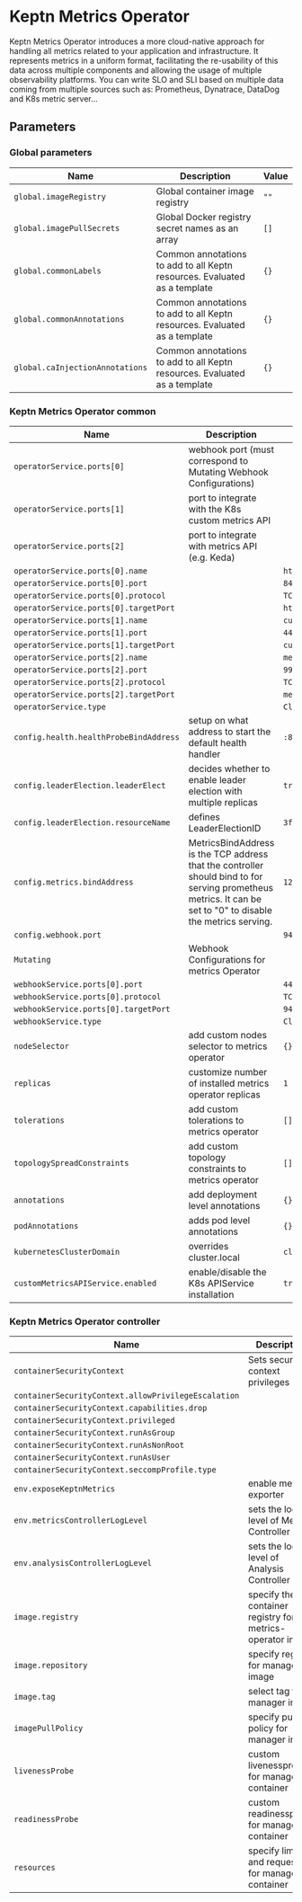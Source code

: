 # Keptn Metrics Operator

Keptn Metrics Operator introduces a more cloud-native approach for handling all metrics related to your application and
infrastructure.
It represents metrics in a uniform format, facilitating the re-usability of this data across multiple components
and allowing the usage of multiple observability platforms.
You can write SLO and SLI based on multiple data coming from multiple sources such as:
Prometheus, Dynatrace, DataDog and K8s metric server...

<!-- markdownlint-disable MD012 -->

## Parameters

### Global parameters

| Name                       | Description                                                               | Value |
| -------------------------- | ------------------------------------------------------------------------- | ----- |
| `global.imageRegistry`     | Global container image registry                                           | `""`  |
| `global.imagePullSecrets`  | Global Docker registry secret names as an array                           | `[]`  |
| `global.commonLabels`      | Common annotations to add to all Keptn resources. Evaluated as a template | `{}`  |
| `global.commonAnnotations` | Common annotations to add to all Keptn resources. Evaluated as a template | `{}`  |
| `global.caInjectionAnnotations` | Common annotations to add to all Keptn resources. Evaluated as a template | `{}`  |
### Keptn Metrics Operator common

| Name                                   | Description                                                                                                                                                   | Value               |
| -------------------------------------- | ------------------------------------------------------------------------------------------------------------------------------------------------------------- | ------------------- |
| `operatorService.ports[0]`             | webhook port (must correspond to Mutating Webhook Configurations)                                                                                             |                     |
| `operatorService.ports[1]`             | port to integrate with the K8s custom metrics API                                                                                                             |                     |
| `operatorService.ports[2]`             | port to integrate with metrics API (e.g. Keda)                                                                                                                |                     |
| `operatorService.ports[0].name`        |                                                                                                                                                               | `https`             |
| `operatorService.ports[0].port`        |                                                                                                                                                               | `8443`              |
| `operatorService.ports[0].protocol`    |                                                                                                                                                               | `TCP`               |
| `operatorService.ports[0].targetPort`  |                                                                                                                                                               | `https`             |
| `operatorService.ports[1].name`        |                                                                                                                                                               | `custom-metrics`    |
| `operatorService.ports[1].port`        |                                                                                                                                                               | `443`               |
| `operatorService.ports[1].targetPort`  |                                                                                                                                                               | `custom-metrics`    |
| `operatorService.ports[2].name`        |                                                                                                                                                               | `metrics`           |
| `operatorService.ports[2].port`        |                                                                                                                                                               | `9999`              |
| `operatorService.ports[2].protocol`    |                                                                                                                                                               | `TCP`               |
| `operatorService.ports[2].targetPort`  |                                                                                                                                                               | `metrics`           |
| `operatorService.type`                 |                                                                                                                                                               | `ClusterIP`         |
| `config.health.healthProbeBindAddress` | setup on what address to start the default health handler                                                                                                     | `:8081`             |
| `config.leaderElection.leaderElect`    | decides whether to enable leader election with multiple replicas                                                                                              | `true`              |
| `config.leaderElection.resourceName`   | defines LeaderElectionID                                                                                                                                      | `3f8532ca.keptn.sh` |
| `config.metrics.bindAddress`           | MetricsBindAddress is the TCP address that the controller should bind to for serving prometheus metrics. It can be set to "0" to disable the metrics serving. | `127.0.0.1:8080`    |
| `config.webhook.port`                  |                                                                                                                                                               | `9443`              |
| `Mutating`                             | Webhook Configurations for metrics Operator                                                                                                                   |                     |
| `webhookService.ports[0].port`         |                                                                                                                                                               | `443`               |
| `webhookService.ports[0].protocol`     |                                                                                                                                                               | `TCP`               |
| `webhookService.ports[0].targetPort`   |                                                                                                                                                               | `9443`              |
| `webhookService.type`                  |                                                                                                                                                               | `ClusterIP`         |
| `nodeSelector`                         | add custom nodes selector to metrics operator                                                                                                                 | `{}`                |
| `replicas`                             | customize number of installed metrics operator replicas                                                                                                       | `1`                 |
| `tolerations`                          | add custom tolerations to metrics operator                                                                                                                    | `[]`                |
| `topologySpreadConstraints`            | add custom topology constraints to metrics operator                                                                                                           | `[]`                |
| `annotations`                          | add deployment level annotations                                                                                                                              | `{}`                |
| `podAnnotations`                       | adds pod level annotations                                                                                                                                    | `{}`                |
| `kubernetesClusterDomain`              | overrides cluster.local                                                                                                                                       | `cluster.local`     |
| `customMetricsAPIService.enabled`      | enable/disable the K8s APIService installation                                                                                                                | `true`              |

### Keptn Metrics Operator controller

| Name                                                | Description                                                   | Value                    |
| --------------------------------------------------- | ------------------------------------------------------------- | ------------------------ |
| `containerSecurityContext`                          | Sets security context privileges                              |                          |
| `containerSecurityContext.allowPrivilegeEscalation` |                                                               | `false`                  |
| `containerSecurityContext.capabilities.drop`        |                                                               | `["ALL"]`                |
| `containerSecurityContext.privileged`               |                                                               | `false`                  |
| `containerSecurityContext.runAsGroup`               |                                                               | `65532`                  |
| `containerSecurityContext.runAsNonRoot`             |                                                               | `true`                   |
| `containerSecurityContext.runAsUser`                |                                                               | `65532`                  |
| `containerSecurityContext.seccompProfile.type`      |                                                               | `RuntimeDefault`         |
| `env.exposeKeptnMetrics`                            | enable metrics exporter                                       | `true`                   |
| `env.metricsControllerLogLevel`                     | sets the log level of Metrics Controller                      | `0`                      |
| `env.analysisControllerLogLevel`                    | sets the log level of Analysis Controller                     | `0`                      |
| `image.registry`                                    | specify the container registry for the metrics-operator image | `ghcr.io`                |
| `image.repository`                                  | specify registry for manager image                            | `keptn/metrics-operator` |
| `image.tag`                                         | select tag for manager image                                  | `v0.8.3`                 |
| `imagePullPolicy`                                   | specify pull policy for manager image                         | `Always`                 |
| `livenessProbe`                                     | custom livenessprobe for manager container                    |                          |
| `readinessProbe`                                    | custom readinessprobe for manager container                   |                          |
| `resources`                                         | specify limits and requests for manager container             |                          |
